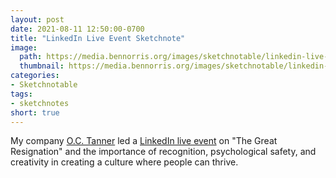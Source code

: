 ```yaml
---
layout: post
date: 2021-08-11 12:50:00-0700
title: "LinkedIn Live Event Sketchnote"
image:
  path: https://media.bennorris.org/images/sketchnotable/linkedin-live-aug-2021-sketchnote.jpeg
  thumbnail: https://media.bennorris.org/images/sketchnotable/linkedin-live-aug-2021-sketchnote.jpeg
categories:
- Sketchnotable
tags:
- sketchnotes
short: true
---
```


My company [O.C. Tanner](https://www.octanner.com/) led a [LinkedIn live event](https://www.linkedin.com/events/linkedinlivewitho-c-tanner-ther6811350116583141376/) on "The Great Resignation" and the importance of recognition, psychological safety, and creativity in creating a culture where people can thrive.

